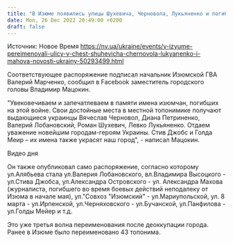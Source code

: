 ```yaml
---
title: "В Изюме появились улицы Шухевича, Черновола, Лукьяненко и погибшего журналиста Махова"
date: Mon, 26 Dec 2022 20:49:00 +0200
draft: false
---
```

Источник: Новое Время https://nv.ua/ukraine/events/v-izyume-pereimenovali-ulicy-v-chest-shuhevicha-chernovola-lukyanenko-i-mahova-novosti-ukrainy-50293499.html


Соответствующее распоряжение подписал начальник Изюмской ГВА Валерий Марченко, сообщил в Facebook заместитель городского головы Владимир Мацокин.

"Увековечиваем и запечатлеваем в памяти имена изюмчан, погибших на этой войне. Свои достойные места в местной топонимике получают выдающиеся украинцы Вячеслав Черновол, Диана Петриненко, Валерий Лобановский, Роман Шухевич, Левко Лукьяненко. Отдаем уважение новейшим городам-героям Украины. Стив Джобс и Голда Меир – их имена также украсят наш город", - написал Мацокин. 

 Видео дня   

Он также опубликовал само распоряжение, согласно которому ул.Алябьева стала ул.Валерия Лобановского, вл.Владимира Высоцкого - ул.Стива Джобса, ул.Александра Островского - ул. Александра Махова (журналиста, погибшего во время боевых действий неподалеку от Изюма в начале мая), ул."Совхоз "Изюмский" - ул.Мариупольской, ул. 8 марта - ул.Ирпенской, ул.Черняховского - ул.Бучанской, ул.Панфилова - ул.Голды Мейер и т.д. 

Это уже третья волна переименования после деоккупации города. Ранее в Изюме было переименовано 43 топонима.
